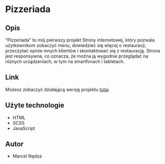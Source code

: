 # Pizzeriada

## Opis

"Pizzeriada" to mój pierwszy projekt Strony internetowej, który pozwala użytkownikom zobaczyć menu, dowiedzieć się więcej o restauracji, przeczytać opinie innych klientów i skontaktować się z restauracją. Strona jest responsywna, co oznacza, że można ją wygodnie przeglądać na różnych urządzeniach, w tym na smartfonach i tabletach.

## Link

Możesz zobaczyć działającą wersję projektu [tutaj](https://mnedza.github.io/Pizzeriada/).


## Użyte technologie

- HTML
- SCSS
- JavaScript

## Autor

- Marcel Nędza
